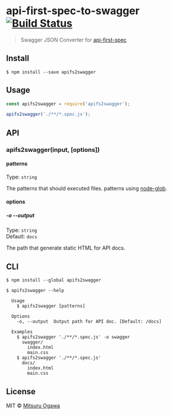 # api-first-spec-to-swagger [![Build Status](https://travis-ci.org/mitsuruog/api-first-spec-to-swagger.svg?branch=master)](https://travis-ci.org/mitsuruog/api-first-spec-to-swagger)

> Swagger JSON Converter for [api-first-spec](https://github.com/shunjikonishi/api-first-spec)


## Install

```
$ npm install --save apifs2swagger
```


## Usage

```js
const apifs2swagger = require('apifs2swagger');

apifs2swagger('./**/*.spec.js');
```


## API

### apifs2swagger(input, [options])

#### patterns

Type: `string`

The patterns that should executed files. patterns using [node-glob](https://github.com/isaacs/node-glob).

#### options

##### -o --output

Type: `string`<br>
Default: `docs`

The path that generate static HTML for API docs.


## CLI

```
$ npm install --global apifs2swagger
```

```
$ apifs2swagger --help

  Usage
    $ apifs2swagger [patterns]

  Options
    -o, --output  Output path for API doc. [Default: /docs]

  Examples
    $ apifs2swagger './**/*.spec.js' -o swagger
      swagger/
        index.html
        main.css
    $ apifs2swagger './**/*.spec.js'
      docs/
        index.html
        main.css
```


## License

MIT © [Mitsuru Ogawa](https://github.com/mitsuruog)
